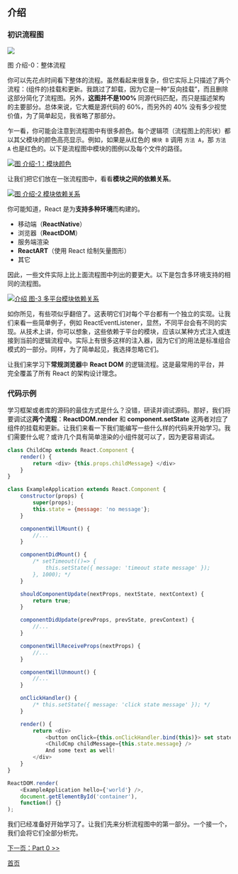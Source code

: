 ## 介绍

### 初识流程图


[![](https://github.com/Bogdan-Lyashenko/Under-the-hood-ReactJS/raw/master/stack/images/intro/all-page-stack-reconciler-25-scale.jpg)](https://github.com/Bogdan-Lyashenko/Under-the-hood-ReactJS/raw/master/stack/images/intro/all-page-stack-reconciler-25-scale.svg)

图 介绍-0：整体流程

你可以先花点时间看下整体的流程。虽然看起来很复杂，但它实际上只描述了两个流程：(组件的)挂载和更新。我跳过了卸载，因为它是一种“反向挂载”，而且删除这部分简化了流程图。另外，**这图并不是100%** 同源代码匹配，而只是描述架构的主要部分。总体来说，它大概是源代码的 60%，而另外的 40% 没有多少视觉价值，为了简单起见，我省略了那部分。

乍一看，你可能会注意到流程图中有很多颜色。每个逻辑项（流程图上的形状）都以其父模块的颜色高亮显示。例如，如果是从红色的 `模块 B` 调用 `方法 A`，那 `方法 A` 也是红色的。以下是流程图中模块的图例以及每个文件的路径。

[![图 介绍-1：模块颜色](https://twisger.github.io/Under-the-hood-ReactJS/7c2372e1/stack/images/intro/modules-src-path.svg)](https://twisger.github.io/Under-the-hood-ReactJS/7c2372e1/stack/images/intro/modules-src-path.svg)



让我们把它们放在一张流程图中，看看**模块之间的依赖关系**。

[![图 介绍-2 模块依赖关系](https://twisger.github.io/Under-the-hood-ReactJS/7c2372e1/stack/images/intro/files-scheme.svg)](https://twisger.github.io/Under-the-hood-ReactJS/7c2372e1/stack/images/intro/files-scheme.svg)



你可能知道，React 是为**支持多种环境**而构建的。
- 移动端（**ReactNative**）
- 浏览器（**ReactDOM**）
- 服务端渲染
- **ReactART**（使用 React 绘制矢量图形）
- 其它

因此，一些文件实际上比上面流程图中列出的要更大。以下是包含多环境支持的相同的流程图。

[![介绍 图-3 多平台模块依赖关系](https://twisger.github.io/Under-the-hood-ReactJS/7c2372e1/stack/images/intro/modules-per-platform-scheme.svg)](https://twisger.github.io/Under-the-hood-ReactJS/7c2372e1/stack/images/intro/modules-per-platform-scheme.svg)



如你所见，有些项似乎翻倍了。这表明它们对每个平台都有一个独立的实现。让我们来看一些简单例子，例如 ReactEventListener，显然，不同平台会有不同的实现。从技术上讲，你可以想象，这些依赖于平台的模块，应该以某种方式注入或连接到当前的逻辑流程中。实际上有很多这样的注入器，因为它们的用法是标准组合模式的一部分。同样，为了简单起见，我选择忽略它们。

让我们来学习下**常规浏览器**中 **React DOM** 的逻辑流程。这是最常用的平台，并完全覆盖了所有 React 的架构设计理念。


### 代码示例

学习框架或者库的源码的最佳方式是什么？没错，研读并调试源码。那好，我们将要调试这**两个流程**：**ReactDOM.render** 和 **component.setState** 这两者对应了组件的挂载和更新。让我们来看一下我们能编写一些什么样的代码来开始学习。我们需要什么呢？或许几个具有简单渲染的小组件就可以了，因为更容易调试。

```javascript
class ChildCmp extends React.Component {
    render() {
        return <div> {this.props.childMessage} </div>
    }
}

class ExampleApplication extends React.Component {
    constructor(props) {
        super(props);
        this.state = {message: 'no message'};
    }

    componentWillMount() {
        //...
    }

    componentDidMount() {
        /* setTimeout(()=> {
            this.setState({ message: 'timeout state message' });
        }, 1000); */
    }

    shouldComponentUpdate(nextProps, nextState, nextContext) {
        return true;
    }

    componentDidUpdate(prevProps, prevState, prevContext) {
        //...
    }

    componentWillReceiveProps(nextProps) {
        //...
    }

    componentWillUnmount() {
        //...
    }

    onClickHandler() {
        /* this.setState({ message: 'click state message' }); */
    }

    render() {
        return <div>
            <button onClick={this.onClickHandler.bind(this)}> set state button </button>
            <ChildCmp childMessage={this.state.message} />
            And some text as well!
        </div>
    }
}

ReactDOM.render(
    <ExampleApplication hello={'world'} />,
    document.getElementById('container'),
    function() {}
);
```

我们已经准备好开始学习了。让我们先来分析流程图中的第一部分。一个接一个，我们会将它们全部分析完。

[下一页：Part 0 >>](./Part-0.md)


[首页](./README.md)
